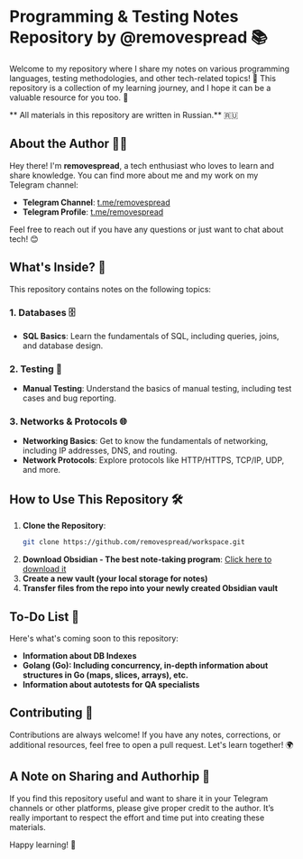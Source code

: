 # Programming & Testing Notes Repository by @removespread 📚

Welcome to my repository where I share my notes on various programming languages, testing methodologies, and other tech-related topics! 
🚀 This repository is a collection of my learning journey, and I hope it can be a valuable resource for you too. 🌟

** All materials in this repository are written in Russian.** 🇷🇺

## About the Author 👨‍💻

Hey there! I'm **removespread**, a tech enthusiast who loves to learn and share knowledge. You can find more about me and my work on my Telegram channel:

- **Telegram Channel**: [t.me/removespread](https://t.me/removespreadblog)
- **Telegram Profile**: [t.me/removespread](https://t.me/removespread)

Feel free to reach out if you have any questions or just want to chat about tech! 😊

## What's Inside? 📂

This repository contains notes on the following topics:

### 1. **Databases** 🗄️
   - **SQL Basics**: Learn the fundamentals of SQL, including queries, joins, and database design.
### 2. **Testing** 🧪
   - **Manual Testing**: Understand the basics of manual testing, including test cases and bug reporting.
### 3. **Networks & Protocols** 🌐
   - **Networking Basics**: Get to know the fundamentals of networking, including IP addresses, DNS, and routing.
   - **Network Protocols**: Explore protocols like HTTP/HTTPS, TCP/IP, UDP, and more.

## How to Use This Repository 🛠️

1. **Clone the Repository**: 
   ```bash
   git clone https://github.com/removespread/workspace.git
2. **Download Obsidian - The best note-taking program**: [Click here to download it](https://obsidian.md)
3. **Create a new vault (your local storage for notes)**
4. **Transfer files from the repo into your newly created Obsidian vault**

## To-Do List 📝

Here's what's coming soon to this repository:
   - **Information about DB Indexes**
   - **Golang (Go): Including concurrency, in-depth information about structures in Go (maps, slices, arrays), etc.**
   - **Information about autotests for QA specialists**

## Contributing 🤝

Contributions are always welcome! If you have any notes, corrections, or additional resources, feel free to open a pull request. Let's learn together! 🌍

## A Note on Sharing and Authorhip 📢

If you find this repository useful and want to share it in your Telegram channels or other platforms, please give proper credit to the author. 
It’s really important to respect the effort and time put into creating these materials.

Happy learning! 🎉

